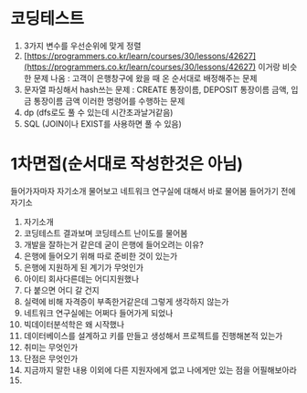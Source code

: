 


# 코딩테스트
1. 3가지 변수를 우선순위에 맞게 정렬
2.  [https://programmers.co.kr/learn/courses/30/lessons/42627](https://programmers.co.kr/learn/courses/30/lessons/42627) 이거랑 비슷한 문제 나옴 : 고객이 은행창구에 왔을 때 온 순서대로 배정해주는 문제
3.  문자열 파싱해서 hash쓰는 문제 : CREATE 통장이름, DEPOSIT 통장이름 금액, 입금 통장이름 금액 이러한 명령어를 수행하는 문제 
4. dp (dfs로도 풀 수 있는데 시간초과날거같음)
5. SQL (JOIN이나 EXIST를 사용하면 풀 수 있음)

# 1차면접(순서대로 작성한것은 아님)
들어가자마자 자기소개  물어보고 네트워크 연구실에 대해서 바로 물어봄
들어가기 전에 자기소

1. 자기소개
2. 코딩테스트 결과보며 코딩테스트 난이도를 물어봄
3. 개발을 잘하는거 같은데 굳이 은행에 들어오려는 이유?
4. 은행에 들어오기 위해 따로 준비한 것이 있는가
5. 은행에 지원하게 된 계기가 무엇인가
6. 아이티 회사다른데는 어디지원했나
7. 다 붙으면 어디 갈 건지
8. 실력에 비해 자격증이 부족한거같은데 그렇게 생각하지 않는가
9. 네트워크 연구실에는 어쩌다 들어가게 되었나
10. 빅데이터분석학은 왜 시작했나
11. 데이터베이스를 설계하고 키를 만들고 생성해서 프로젝트를 진행해본적 있는가
12. 취미는 무엇인가
13. 단점은 무엇인가
14. 지금까지 말한 내용 이외에 다른 지원자에게 없고 나에게만 있는 점을 어필해보아라
15. 


<!--stackedit_data:
eyJoaXN0b3J5IjpbMTQ1MzU2NzEzLDQ1NjAwOTczMl19
-->